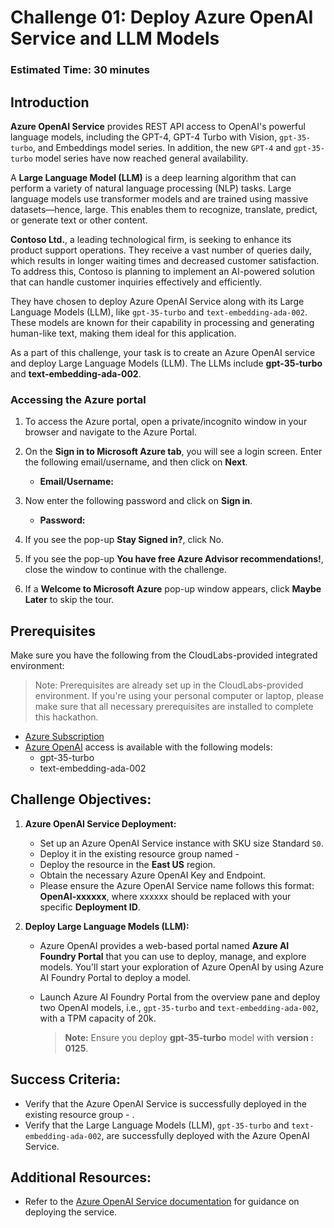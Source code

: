 # Challenge 01: Deploy Azure OpenAI Service and LLM Models

### Estimated Time: 30 minutes

## Introduction

**Azure OpenAI Service** provides REST API access to OpenAI's powerful language models, including the GPT-4, GPT-4 Turbo with Vision, `gpt-35-turbo`, and Embeddings model series. In addition, the new `GPT-4` and `gpt-35-turbo` model series have now reached general availability.

A **Large Language Model (LLM)** is a deep learning algorithm that can perform a variety of natural language processing (NLP) tasks. Large language models use transformer models and are trained using massive datasets—hence, large. This enables them to recognize, translate, predict, or generate text or other content.

**Contoso Ltd.**, a leading technological firm, is seeking to enhance its product support operations. They receive a vast number of queries daily, which results in longer waiting times and decreased customer satisfaction. To address this, Contoso is planning to implement an AI-powered solution that can handle customer inquiries effectively and efficiently.

They have chosen to deploy Azure OpenAI Service along with its Large Language Models (LLM), like `gpt-35-turbo` and `text-embedding-ada-002`. These models are known for their capability in processing and generating human-like text, making them ideal for this application.

As a part of this challenge, your task is to create an Azure OpenAI service and deploy Large Language Models (LLM). The LLMs include **gpt-35-turbo** and **text-embedding-ada-002**.

### Accessing the Azure portal

1. To access the Azure portal, open a private/incognito window in your browser and navigate to the Azure Portal.

1. On the **Sign in to Microsoft Azure tab**, you will see a login screen. Enter the following email/username, and then click on **Next**.

   - **Email/Username:** <inject key="AzureAdUserEmail"></inject>

1. Now enter the following password and click on **Sign in**.

   - **Password:** <inject key="AzureAdUserPassword"></inject>

1. If you see the pop-up **Stay Signed in?**, click No.

1. If you see the pop-up **You have free Azure Advisor recommendations!**, close the window to continue with the challenge.

1. If a **Welcome to Microsoft Azure** pop-up window appears, click **Maybe Later** to skip the tour.

## Prerequisites

Make sure you have the following from the CloudLabs-provided integrated environment:

> Note: Prerequisites are already set up in the CloudLabs-provided environment. If you're using your personal computer or laptop, please make sure that all necessary prerequisites are installed to complete this hackathon.

  - [Azure Subscription](https://azure.microsoft.com/en-us/free/)
  - [Azure OpenAI](https://aka.ms/oai/access) access is available with the following models:
    - gpt-35-turbo
    - text-embedding-ada-002

## Challenge Objectives:

1. **Azure OpenAI Service Deployment:**
   - Set up an Azure OpenAI Service instance with SKU size Standard `S0`.
   - Deploy it in the existing resource group named - **<inject key="Resource Group Name"/>**
   - Deploy the resource in the **East US** region.
   - Obtain the necessary Azure OpenAI Key and Endpoint.
   - Please ensure the Azure OpenAI Service name follows this format: **OpenAI-xxxxxx**, where xxxxxx should be replaced with your specific **Deployment ID**.

   <validation step="ad89350a-8a60-4fcd-88f1-38493f6f74f7" />

2. **Deploy Large Language Models (LLM):**
   - Azure OpenAI provides a web-based portal named **Azure AI Foundry Portal** that you can use to deploy, manage, and explore models. You'll start your exploration of Azure OpenAI by using Azure AI Foundry Portal to deploy a model.
   - Launch Azure AI Foundry Portal from the overview pane and deploy two OpenAI models, i.e., `gpt-35-turbo` and `text-embedding-ada-002`, with a TPM capacity of 20k.

     > **Note:** Ensure you deploy **gpt-35-turbo** model with **version : 0125**.

   <validation step="22eb5371-de7d-426c-be18-594c9e05c080" />

## Success Criteria:

- Verify that the Azure OpenAI Service is successfully deployed in the existing resource group - <inject key="Resource Group Name"/>.
- Verify that the Large Language Models (LLM), `gpt-35-turbo` and `text-embedding-ada-002`, are successfully deployed with the Azure OpenAI Service.

## Additional Resources:

- Refer to the [Azure OpenAI Service documentation](https://learn.microsoft.com/en-us/azure/ai-services/openai/) for guidance on deploying the service.
